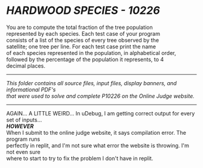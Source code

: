 # ***HARDWOOD SPECIES - 10226***

You are to compute the total fraction of the tree population<br>
represented by each species. Each test case of your program<br>
consists of a list of the species of every tree observed by the<br> 
satellite; one tree per line. For each test case print the name<br> 
of each species represented in the population, in alphabetical order,<br>
followed by the percentage of the population it represents, to 4<br>
decimal places.<br>


--------------------

*This folder contains all source files, input files, display banners, and informational PDF's<br>
that were used to solve and complete P10226 on the Online Judge website.*

--------------------

 AGAIN... A LITTLE WEIRD... In uDebug, I am getting correct output for every set of inputs...<br>
***HOWEVER***<br>
When I submit to the online judge website, it says compilation error. The program runs<br>
perfectly in replit, and I'm not sure what error the website is throwing. I'm not even sure<br> 
where to start to try to fix the problem I don't have in replit.
